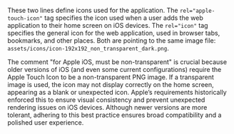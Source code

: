 These two lines define icons used for the application. The `rel="apple-touch-icon"` tag specifies the icon used when a user adds the web application to their home screen on iOS devices. The `rel="icon"` tag specifies the general icon for the web application, used in browser tabs, bookmarks, and other places. Both are pointing to the same image file: `assets/icons/icon-192x192_non_transparent_dark.png`.

The comment "for Apple iOS, must be non-transparent" is crucial because older versions of iOS (and even some current configurations) require the Apple Touch Icon to be a non-transparent PNG image.  If a transparent image is used, the icon may not display correctly on the home screen, appearing as a blank or unexpected icon. Apple’s requirements historically enforced this to ensure visual consistency and prevent unexpected rendering issues on iOS devices. Although newer versions are more tolerant, adhering to this best practice ensures broad compatibility and a polished user experience.